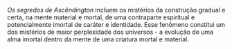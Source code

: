 *Os segredos de Ascêndington* incluem os mistérios da construção gradual e certa, na mente material e mortal, de uma contraparte espiritual e potencialmente imortal de caráter e identidade. Esse fenômeno constitui um dos mistérios de maior perplexidade dos universos - a evolução de uma alma imortal dentro da mente de uma criatura mortal e material.